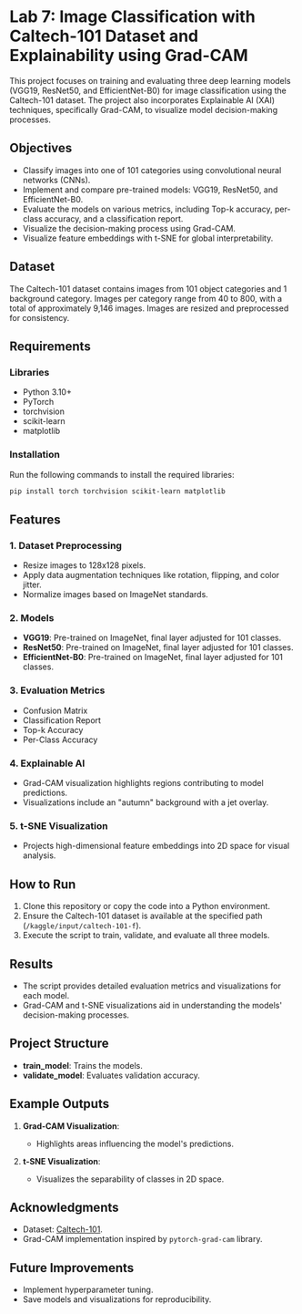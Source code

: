 
# Lab 7: Image Classification with Caltech-101 Dataset and Explainability using Grad-CAM

This project focuses on training and evaluating three deep learning models (VGG19, ResNet50, and EfficientNet-B0) for image classification using the Caltech-101 dataset. The project also incorporates Explainable AI (XAI) techniques, specifically Grad-CAM, to visualize model decision-making processes.

## Objectives
- Classify images into one of 101 categories using convolutional neural networks (CNNs).
- Implement and compare pre-trained models: VGG19, ResNet50, and EfficientNet-B0.
- Evaluate the models on various metrics, including Top-k accuracy, per-class accuracy, and a classification report.
- Visualize the decision-making process using Grad-CAM.
- Visualize feature embeddings with t-SNE for global interpretability.

## Dataset
The Caltech-101 dataset contains images from 101 object categories and 1 background category. Images per category range from 40 to 800, with a total of approximately 9,146 images. Images are resized and preprocessed for consistency.

## Requirements
### Libraries
- Python 3.10+
- PyTorch
- torchvision
- scikit-learn
- matplotlib

### Installation
Run the following commands to install the required libraries:
```bash
pip install torch torchvision scikit-learn matplotlib
```

## Features
### 1. **Dataset Preprocessing**
- Resize images to 128x128 pixels.
- Apply data augmentation techniques like rotation, flipping, and color jitter.
- Normalize images based on ImageNet standards.

### 2. **Models**
- **VGG19**: Pre-trained on ImageNet, final layer adjusted for 101 classes.
- **ResNet50**: Pre-trained on ImageNet, final layer adjusted for 101 classes.
- **EfficientNet-B0**: Pre-trained on ImageNet, final layer adjusted for 101 classes.

### 3. **Evaluation Metrics**
- Confusion Matrix
- Classification Report
- Top-k Accuracy
- Per-Class Accuracy

### 4. **Explainable AI**
- Grad-CAM visualization highlights regions contributing to model predictions.
- Visualizations include an "autumn" background with a jet overlay.

### 5. **t-SNE Visualization**
- Projects high-dimensional feature embeddings into 2D space for visual analysis.

## How to Run
1. Clone this repository or copy the code into a Python environment.
2. Ensure the Caltech-101 dataset is available at the specified path (`/kaggle/input/caltech-101-f`).
3. Execute the script to train, validate, and evaluate all three models.



## Results
- The script provides detailed evaluation metrics and visualizations for each model.
- Grad-CAM and t-SNE visualizations aid in understanding the models' decision-making processes.

## Project Structure
- **train_model**: Trains the models.
- **validate_model**: Evaluates validation accuracy.

## Example Outputs
1. **Grad-CAM Visualization**:
   - Highlights areas influencing the model's predictions.

2. **t-SNE Visualization**:
   - Visualizes the separability of classes in 2D space.

## Acknowledgments
- Dataset: [Caltech-101](http://www.vision.caltech.edu/Image_Datasets/Caltech101/).
- Grad-CAM implementation inspired by `pytorch-grad-cam` library.

## Future Improvements
- Implement hyperparameter tuning.
- Save models and visualizations for reproducibility.
